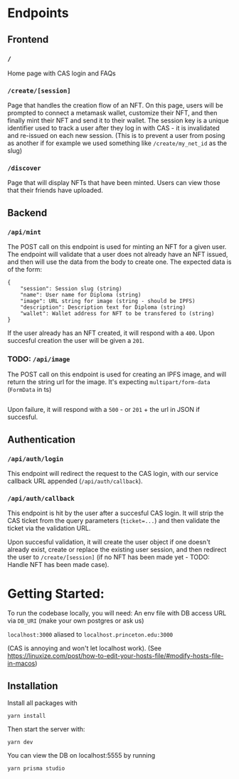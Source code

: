 # Endpoints

## Frontend

### `/`

Home page with CAS login and FAQs

### `/create/[session]`

Page that handles the creation flow of an NFT. On this page, users will be prompted to connect a metamask wallet, customize their NFT, and then finally mint their NFT and send it to their wallet. The session key is a unique identifier used to track a user after they log in with CAS - it is invalidated and re-issued on each new session. (This is to prevent a user from posing as another if for example we used something like `/create/my_net_id` as the slug)

### `/discover`

Page that will display NFTs that have been minted. Users can view those that their friends have uploaded.

## Backend

### `/api/mint`

The POST call on this endpoint is used for minting an NFT for a given user. The endpoint will validate that a user does not already have an NFT issued, and then will use the data from the body to create one. The expected data is of the form:

```
{
    "session": Session slug (string)
    "name": User name for Diploma (string)
    "image": URL string for image (string - should be IPFS)
    "description": Description text for Diploma (string)
    "wallet": Wallet address for NFT to be transfered to (string)
}
```

If the user already has an NFT created, it will respond with a `400`. Upon succesful creation the user will be given a `201`.

### TODO: `/api/image`

The POST call on this endpoint is used for creating an IPFS image, and will return the string url for the image. It's expecting `multipart/form-data` (`FormData` in ts)

```

```

Upon failure, it will respond with a `500` - or `201` + the url in JSON if succesful.

## Authentication

### `/api/auth/login`

This endpoint will redirect the request to the CAS login, with our service callback URL appended (`/api/auth/callback`).

### `/api/auth/callback`

This endpoint is hit by the user after a succesful CAS login. It will strip the CAS ticket from the query parameters (`ticket=...`) and then validate the ticket via the validation URL.

Upon succesful validation, it will create the user object if one doesn't already exist, create or replace the existing user session, and then redirect the user to `/create/[session]` (if no NFT has been made yet - TODO: Handle NFT has been made case).

# Getting Started:

To run the codebase locally, you will need:
An env file with DB access URL via `DB_URI` (make your own postgres or ask us)

`localhost:3000` aliased to `localhost.princeton.edu:3000`

(CAS is annoying and won't let localhost work). (See https://linuxize.com/post/how-to-edit-your-hosts-file/#modify-hosts-file-in-macos)

## Installation

Install all packages with

`yarn install`

Then start the server with:

`yarn dev`

You can view the DB on localhost:5555 by running

`yarn prisma studio`
